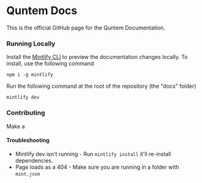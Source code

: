 # Quntem Docs

This is the official GitHub page for the Quntem Documentation.

### Running Locally

Install the [Mintlify CLI](https://www.npmjs.com/package/mintlify) to preview the documentation changes locally. To install, use the following command

```
npm i -g mintlify
```

Run the following command at the root of the repository (the "docs" folder)

```
mintlify dev
```

### Contributing

Make a 

#### Troubleshooting

- Mintlify dev isn't running - Run `mintlify install` it'll re-install dependencies.
- Page loads as a 404 - Make sure you are running in a folder with `mint.json`
